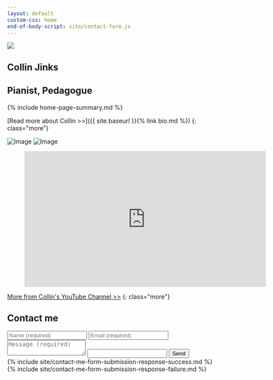 ```yaml
---
layout: default
custom-css: home
end-of-body-script: site/contact-form.js
---
```


<section>
    <img src="{{ '/assets/site/hero.jpg' | relative_url }}" />
    <div>
        <h1>Collin Jinks</h1>
        <h2>Pianist, Pedagogue</h2>
    </div>
</section>

<section markdown="1">

{% include home-page-summary.md %}

[Read more about Collin >>]({{ site.baseurl }}{% link bio.md %})
{: class="more"}

</section>

<section id="media" markdown="1">

![Image](https://dummyimage.com/100x100/2ac3ae/feffff?font=bebas&retina=1&text=Image+1)
![Image](https://dummyimage.com/100x100/2ac3ae/feffff?font=bebas&retina=1&text=Image+2)

<figure>
    <iframe width="560" height="315" src="https://www.youtube.com/embed/ZwI-iirY4eU?modestbranding=1" frameborder="0" allow="picture-in-picture" allowfullscreen></iframe>
</figure>

[More from Collin's YouTube Channel >>](https://www.youtube.com/channel/UCBfqD5p8R6vZYgHdX6zY7YQ)
{: class="more"}

</section>

<section id="contact-me">

<h2>Contact me</h2>

<form id="contact-form" action="https://formspree.io/f/xvonnywb" method="POST">
    <input type="text" id="name" name="name" placeholder="Name (required)" required />
    <input type="email" id="email" name="email" placeholder="Email (required)" required />
    <textarea name="message" placeholder="Message (required)" required ></textarea>
    <input type="text" name="_gotcha" class="gotcha" />
    <input type="submit" name="submit" value="Send" />
    <div id="contact-form-success" class="contact-form-response">{% include site/contact-me-form-submission-response-success.md %}</div>
    <div id="contact-form-failure" class="contact-form-response">{% include site/contact-me-form-submission-response-failure.md %}</div>
</form>

</section>